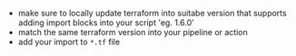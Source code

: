 - make sure to locally update terraform into suitabe version that supports adding import blocks into your script 'eg. 1.6.0'
- match the same terraform version into your pipeline or action
- add your import to `*.tf` file